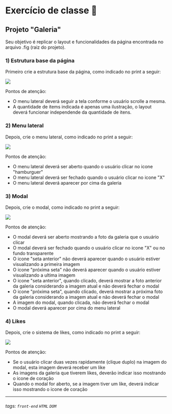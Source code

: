# Exercício de classe 🏫

## Projeto "Galeria"

Seu objetivo é replicar o layout e funcionalidades da página encontrada no arquivo .fig (raiz do projeto).

### 1) Estrutura base da página
Primeiro crie a estrutura base da página, como indicado no print a seguir:

![](https://i.imgur.com/BHeAcpu.png)

Pontos de atenção:
- O menu lateral deverá seguir a tela conforme o usuário scrolle a mesma.
- A quantidade de items indicada é apenas uma ilustração, o layout deverá funcionar independende da quantidade de itens.



### 2) Menu lateral
Depois, crie o menu lateral, como indicado no print a seguir:

![](https://i.imgur.com/5hcyZxh.png)

Pontos de atenção:
- O menu lateral deverá ser aberto quando o usuário clicar no icone "hamburguer"
- O menu lateral deverá ser fechado quando o usuário clicar no icone "X"
- O menu lateral deverá aparecer por cima da galeria


### 3) Modal
Depois, crie o modal, como indicado no print a seguir:

![](https://i.imgur.com/wr6LQ0G.png)

Pontos de atenção:
- O modal deverá ser aberto mostrando a foto da galeria que o usuário clicar
- O modal deverá ser fechado quando o usuário clicar no icone "X" ou no fundo transparente
- O icone "seta anterior" não deverá aparecer quando o usuário estiver visualizando a primeira imagem
- O icone "próxima seta" não deverá aparecer quando o usuário estiver visualizando a ultima imagem
- O icone "seta anterior", quando clicado, deverá mostrar a foto anterior da galeria considerando a imagem atual e não deverá fechar o modal
- O icone "próxima seta", quando clicado, deverá mostrar a próxima foto da galeria considerando a imagem atual e não deverá fechar o modal
- A imagem do modal, quando clicada, não deverá fechar o modal
- O modal deverá aparecer por cima do menu lateral 



### 4) Likes
Depois, crie o sistema de likes, como indicado no print a seguir:

![](https://i.imgur.com/3DipfWH.png)

Pontos de atenção:
- Se o usuário clicar duas vezes rapidamente (clique duplo) na imagem do modal, esta imagem deverá receber um like
- As imagens da galeria que tiverem likes, deverão indicar isso mostrando o icone de coração
- Quando o modal for aberto, se a imagem tiver um like, deverá indicar isso mostrando o icone de coração



---


###### tags: `front-end` `HTML` `DOM`
